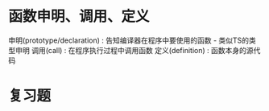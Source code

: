 # 函数申明、调用、定义
申明(prototype/declaration) : 告知编译器在程序中要使用的函数
    - 类似TS的类型申明
调用(call)                  : 在程序执行过程中调用函数
定义(definition)            : 函数本身的源代码
# 复习题
